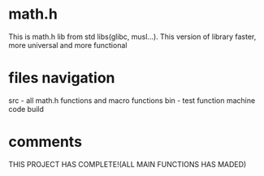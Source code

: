 # math.h
This is math.h lib from std libs(glibc, musl...). This version of library faster, more universal and more functional
# files navigation
src - all math.h functions and macro functions
bin - test function machine code build
# comments
THIS PROJECT HAS COMPLETE!(ALL MAIN FUNCTIONS HAS MADED)
